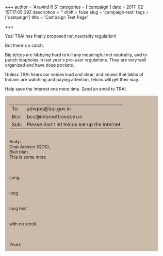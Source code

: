 +++
author = 'Aravind R S'
categories = ['campaign']
date = 2017-02-15T17:05:39Z
description = ''
draft = false
slug = 'campaign-test'
tags = ['campaign']
title = 'Campaign Test Page'

+++


Yes! TRAI has finally proposed net neutrality  regulation!

But there's a catch.

Big telcos are lobbying hard to kill any meaningful net neutrality, and to punch loopholes in last year's pro-user regulations. They are very well organized and have deep pockets.

Unless TRAI hears our voices loud and clear, and knows that lakhs of Indians are watching and paying attention, telcos will get their way.

Help save the Internet one more time. Send an email to TRAI.

<div style='background-color: #cba; padding: 1em; border-radius: 3px;'>

<div class='campaign-email-panel'></div>

<div class='campaign-email-manual'>


<table>
<tr><td>To: </td>
<td class='campaign-email-field'
  id='campaign-email-to'
>advqos@trai.gov.in</td></tr>
<tr><td>Bcc: </td>
<td class='campaign-email-field'
  id='campaign-email-bcc'
>bcc@internetfreedom.in</td></tr>
<tr><td>Sub: </td>
<td class='campaign-email-field'
  id='campaign-email-subject'
>Please don't let telcos eat up the Internet</td></tr>
</table>
<br />Body:<br />
<div class='campaign-email-field' id='campaign-email-body'>Dear Advisor (QOS),<br />
Blah blah<br />
This is some more<br />
<br /><br /><br />
Long<br />
<br />
<br />
long<br />
<br />
<br />
long text<br />
<br />
<br />
with no scroll.<br />
<br />
<br />
<br />
Yours</div>
</div>

<script src='https://internetfreedom.in/assets/js/email-campaign.js'></script>

